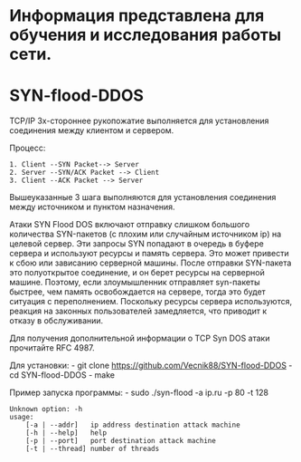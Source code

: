 # Информация представлена для обучения и исследования работы сети.

# SYN-flood-DDOS

TCP/IP 3х-стороннее рукопожатие выполняется для установления соединения между клиентом и сервером. 

Процесс:
 
	1. Client --SYN Packet--> Server
	2. Server --SYN/ACK Packet --> Client
	3. Client --ACK Packet --> Server

Вышеуказанные 3 шага выполняются для установления соединения между источником и пунктом назначения.

Атаки SYN Flood DOS включают отправку слишком большого количества SYN-пакетов (с плохим или случайным источником ip) на целевой сервер. Эти запросы SYN попадают в очередь в буфере сервера и используют ресурсы и память сервера. Это может привести к сбою или зависанию серверной машины. 
После отправки SYN-пакета это полуоткрытое соединение, и он берет ресурсы на серверной машине. Поэтому, если злоумышленник отправляет syn-пакеты быстрее, чем память освобождается на сервере, тогда это будет ситуация с переполнением. Поскольку ресурсы сервера используются, реакция на законных пользователей замедляется, что приводит к отказу в обслуживании.

Для получения дополнительной информации о TCP Syn DOS атаки прочитайте RFC 4987.

Для установки:
	- git clone https://github.com/Vecnik88/SYN-flood-DDOS
	- cd SYN-flood-DDOS
	- make

Пример запуска программы:
	- sudo ./syn-flood -a ip.ru -p 80 -t 128

	Unknown option: -h
	usage:
		[-a | --addr]   ip address destination attack machine
		[-h | --help]   help
		[-p | --port]   port destination attack machine
		[-t | --thread] number of threads
